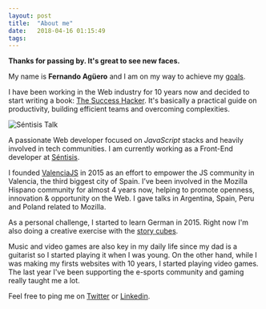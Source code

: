 ```yaml
---
layout: post
title:  "About me"
date:   2018-04-16 01:15:49
tags:   
---
```


**Thanks for passing by. It's great to see new faces.**

My name is **Fernando Agüero** and I am on my way to achieve my [goals](https://github.com/fjaguero/life/issues).

I have been working in the Web industry for 10 years now and decided to start writing a book: [The Success Hacker](http://thesuccesshacker.es/). It's basically a practical guide on productivity, building efficient teams and overcoming complexities.

![Séntisis Talk](/content/images/2016/03/sentisis-fjaguero.jpg)

A passionate Web developer focused on _JavaScript_ stacks and heavily involved in tech communities. I am currently working as a Front-End developer at [Séntisis](http://sentisis.com).

I founded [ValenciaJS](https://medium.com/the-web-is-the-platform/introducing-valenciajs-1a73d39a9c94#.nfwz6gpsi) in 2015 as an effort to empower the JS community in Valencia, the third biggest city of Spain. I’ve been involved in the Mozilla Hispano community for almost 4 years now, helping to promote openness, innovation & opportunity on the Web. I gave talks in Argentina, Spain, Peru and Poland related to Mozilla.

As a personal challenge, I started to learn German in 2015. Right now I'm also doing a creative exercise with the [story cubes](http://fjaguero.com/tag/story-cubes/).

Music and video games are also key in my daily life since my dad is a guitarist so I started playing it when I was young. On the other hand, while I was making my firsts websites with 10 years, I started playing video games. The last year I've been supporting the e-sports community and gaming really taught me a lot.

Feel free to ping me on [Twitter](http://twitter.com/fjaguero) or [Linkedin](https://www.linkedin.com/in/fjaguero).
